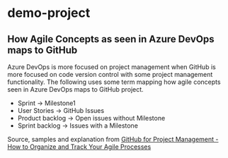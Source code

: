# demo-project

## How Agile Concepts as seen in Azure DevOps maps to GitHub

Azure DevOps is more focused on project management when GitHub is more focused on code version control with some project management functionality.
The following uses some term mapping how agile concepts seen in Azure DevOps maps to GitHub project.

- Sprint -> Milestone1
- User Stories -> GitHub Issues
- Product backlog -> Open issues without Milestone
- Sprint backlog -> Issues with a Milestone

Source, samples and explanation from [GitHub for Project Management - How to Organize and Track Your Agile Processes](https://blog.zenhub.com/how-to-use-github-agile-project-management/)

